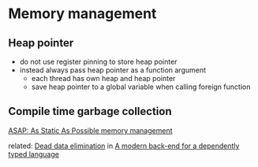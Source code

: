 # Memory management

## Heap pointer
- do not use register pinning to store heap pointer
- instead always pass heap pointer as a function argument
  - each thread has own heap and heap pointer
  - save heap pointer to a global variable when calling foreign function

## Compile time garbage collection
[ASAP: As Static As Possible memory management](http://www.cl.cam.ac.uk/techreports/UCAM-CL-TR-908.html)

related: [Dead data elimination](http://nbviewer.jupyter.org/github/grin-tech/grin/blob/master/papers/MoL-2010-19.text.pdf#page=55) in [A modern back-end for a dependently typed language](http://nbviewer.jupyter.org/github/grin-tech/grin/blob/master/papers/MoL-2010-19.text.pdf)
